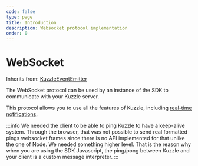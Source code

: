 ```yaml
---
code: false
type: page
title: Introduction
description: Websocket protocol implementation
order: 0
---
```


# WebSocket

Inherits from: [KuzzleEventEmitter](/sdk/js/7/core-classes/kuzzle-event-emitter)

The WebSocket protocol can be used by an instance of the SDK to communicate with your Kuzzle server.

This protocol allows you to use all the features of Kuzzle, including [real-time notifications](/sdk/js/7/essentials/realtime-notifications).

<SinceBadge version="2.10.0"/>
:::info
We needed the client to be able to ping Kuzzle to have a keep-alive system.
Through the browser, that was not possible to send real formatted pings websocket frames since there is no API implemented for that unlike the one of Node.
We needed something higher level.
That is the reason why when you are using the SDK Javascript, the ping/pong between Kuzzle and your client is a custom message interpreter.
:::